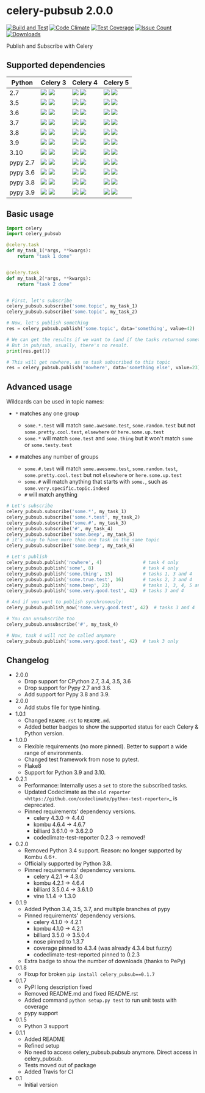 # celery-pubsub 2.0.0


[![Build and Test](https://github.com/Mulugruntz/celery-pubsub/actions/workflows/build.yml/badge.svg)](https://github.com/Mulugruntz/celery-pubsub/actions/workflows/build.yml)
[![Code Climate](https://codeclimate.com/github/Mulugruntz/celery-pubsub/badges/gpa.svg)](https://codeclimate.com/github/Mulugruntz/celery-pubsub)
[![Test Coverage](https://codeclimate.com/github/Mulugruntz/celery-pubsub/badges/coverage.svg)](https://codeclimate.com/github/Mulugruntz/celery-pubsub/coverage)
[![Issue Count](https://codeclimate.com/github/Mulugruntz/celery-pubsub/badges/issue_count.svg)](https://codeclimate.com/github/Mulugruntz/celery-pubsub)
[![Downloads](https://pepy.tech/badge/celery-pubsub)](https://pepy.tech/project/celery-pubsub)

Publish and Subscribe with Celery

## Supported dependencies

| Python   | Celery 3                                                              | Celery 4                                                              | Celery 5                                                              |
|----------|-----------------------------------------------------------------------|-----------------------------------------------------------------------|-----------------------------------------------------------------------|
| 2.7      | ![][badge-m_linux_2.7_celery3] ![][badge-t_linux_2.7_celery3]         | ![][badge-m_linux_2.7_celery4] ![][badge-t_linux_2.7_celery4]         | ![][badge-m_linux_2.7_celery5] ![][badge-t_linux_2.7_celery5]         |
| 3.5      | ![][badge-m_linux_3.5_celery3] ![][badge-t_linux_3.5_celery3]         | ![][badge-m_linux_3.5_celery4] ![][badge-t_linux_3.5_celery4]         | ![][badge-m_linux_3.5_celery5] ![][badge-t_linux_3.5_celery5]         |
| 3.6      | ![][badge-m_linux_3.6_celery3] ![][badge-t_linux_3.6_celery3]         | ![][badge-m_linux_3.6_celery4] ![][badge-t_linux_3.6_celery4]         | ![][badge-m_linux_3.6_celery5] ![][badge-t_linux_3.6_celery5]         |
| 3.7      | ![][badge-m_linux_3.7_celery3] ![][badge-t_linux_3.7_celery3]         | ![][badge-m_linux_3.7_celery4] ![][badge-t_linux_3.7_celery4]         | ![][badge-m_linux_3.7_celery5] ![][badge-t_linux_3.7_celery5]         |
| 3.8      | ![][badge-m_linux_3.8_celery3] ![][badge-t_linux_3.8_celery3]         | ![][badge-m_linux_3.8_celery4] ![][badge-t_linux_3.8_celery4]         | ![][badge-m_linux_3.8_celery5] ![][badge-t_linux_3.8_celery5]         |
| 3.9      | ![][badge-m_linux_3.9_celery3] ![][badge-t_linux_3.9_celery3]         | ![][badge-m_linux_3.9_celery4] ![][badge-t_linux_3.9_celery4]         | ![][badge-m_linux_3.9_celery5] ![][badge-t_linux_3.9_celery5]         |
| 3.10     | ![][badge-m_linux_3.10_celery3] ![][badge-t_linux_3.10_celery3]       | ![][badge-m_linux_3.10_celery4] ![][badge-t_linux_3.10_celery4]       | ![][badge-m_linux_3.10_celery5] ![][badge-t_linux_3.10_celery5]       |
| pypy 2.7 | ![][badge-m_linux_pypy2.7_celery3] ![][badge-t_linux_pypy2.7_celery3] | ![][badge-m_linux_pypy2.7_celery4] ![][badge-t_linux_pypy2.7_celery4] | ![][badge-m_linux_pypy2.7_celery5] ![][badge-t_linux_pypy2.7_celery5] |
| pypy 3.6 | ![][badge-m_linux_pypy3.6_celery3] ![][badge-t_linux_pypy3.6_celery3] | ![][badge-m_linux_pypy3.6_celery4] ![][badge-t_linux_pypy3.6_celery4] | ![][badge-m_linux_pypy3.6_celery5] ![][badge-t_linux_pypy3.6_celery5] |
| pypy 3.8 | ![][badge-m_linux_pypy3.8_celery3] ![][badge-t_linux_pypy3.8_celery3] | ![][badge-m_linux_pypy3.8_celery4] ![][badge-t_linux_pypy3.8_celery4] | ![][badge-m_linux_pypy3.8_celery5] ![][badge-t_linux_pypy3.8_celery5] |
| pypy 3.9 | ![][badge-m_linux_pypy3.9_celery3] ![][badge-t_linux_pypy3.9_celery3] | ![][badge-m_linux_pypy3.9_celery4] ![][badge-t_linux_pypy3.9_celery4] | ![][badge-m_linux_pypy3.9_celery5] ![][badge-t_linux_pypy3.9_celery5] |


## Basic usage

```python
import celery
import celery_pubsub

@celery.task
def my_task_1(*args, **kwargs):
    return "task 1 done"


@celery.task
def my_task_2(*args, **kwargs):
    return "task 2 done"


# First, let's subscribe
celery_pubsub.subscribe('some.topic', my_task_1)
celery_pubsub.subscribe('some.topic', my_task_2)

# Now, let's publish something
res = celery_pubsub.publish('some.topic', data='something', value=42)

# We can get the results if we want to (and if the tasks returned something)
# But in pub/sub, usually, there's no result.
print(res.get())

# This will get nowhere, as no task subscribed to this topic
res = celery_pubsub.publish('nowhere', data='something else', value=23)
```

## Advanced usage

Wildcards can be used in topic names:

* ``*`` matches any one group
   * ``some.*.test`` will match ``some.awesome.test``, ``some.random.test``
     but not ``some.pretty.cool.test``, ``elsewhere`` or ``here.some.up.test``
   * ``some.*`` will match ``some.test`` and ``some.thing`` but it won't
     match ``some`` or ``some.testy.test``

* ``#`` matches any number of groups
   * ``some.#.test`` will match ``some.awesome.test``, ``some.random.test``,
     ``some.pretty.cool.test`` but not ``elsewhere`` or ``here.some.up.test``
   * ``some.#`` will match anything that starts with ``some.``, such as
     ``some.very.specific.topic.indeed``
   * ``#`` will match anything

```python
# Let's subscribe
celery_pubsub.subscribe('some.*', my_task_1)
celery_pubsub.subscribe('some.*.test', my_task_2)
celery_pubsub.subscribe('some.#', my_task_3)
celery_pubsub.subscribe('#', my_task_4)
celery_pubsub.subscribe('some.beep', my_task_5)
# it's okay to have more than one task on the same topic
celery_pubsub.subscribe('some.beep', my_task_6)

# Let's publish
celery_pubsub.publish('nowhere', 4)               # task 4 only
celery_pubsub.publish('some', 8)                  # task 4 only
celery_pubsub.publish('some.thing', 15)           # tasks 1, 3 and 4
celery_pubsub.publish('some.true.test', 16)       # tasks 2, 3 and 4
celery_pubsub.publish('some.beep', 23)            # tasks 1, 3, 4, 5 and 6
celery_pubsub.publish('some.very.good.test', 42)  # tasks 3 and 4

# And if you want to publish synchronously:
celery_pubsub.publish_now('some.very.good.test', 42)  # tasks 3 and 4

# You can unsubscribe too
celery_pubsub.unsubscribe('#', my_task_4)

# Now, task 4 will not be called anymore
celery_pubsub.publish('some.very.good.test', 42)  # task 3 only
```

## Changelog

* 2.0.0
    * Drop support for CPython 2.7, 3.4, 3.5, 3.6
    * Drop support for Pypy 2.7 and 3.6.
    * Add support for Pypy 3.8 and 3.9.
* 2.0.0
    * Add stubs file for type hinting.
* 1.0.1
    * Changed `README.rst` to `README.md`.
    * Added better badges to show the supported status for each Celery & Python version. 
* 1.0.0
    * Flexible requirements (no more pinned). Better to support a wide range of environments.
    * Changed test framework from nose to pytest.
    * Flake8
    * Support for Python 3.9 and 3.10.
* 0.2.1
    * Performance: Internally uses a ``set`` to store the subscribed tasks.
    * Updated Codeclimate as the `old reporter <https://github.com/codeclimate/python-test-reporter>`_ is deprecated.
    * Pinned requirements' dependency versions.
        * celery 4.3.0 -> 4.4.0
        * kombu 4.6.4 -> 4.6.7
        * billiard 3.6.1.0 -> 3.6.2.0
        * codeclimate-test-reporter 0.2.3 -> removed!
* 0.2.0
    * Removed Python 3.4 support. Reason: no longer supported by Kombu 4.6+.
    * Officially supported by Python 3.8.
    * Pinned requirements' dependency versions.
        * celery 4.2.1 -> 4.3.0
        * kombu 4.2.1 -> 4.6.4
        * billiard 3.5.0.4 -> 3.6.1.0
        * vine 1.1.4 -> 1.3.0
* 0.1.9
    * Added Python 3.4, 3.5, 3.7, and multiple branches of pypy
    * Pinned requirements' dependency versions.
        * celery 4.1.0 -> 4.2.1
        * kombu 4.1.0 -> 4.2.1
        * billiard 3.5.0 -> 3.5.0.4
        * nose pinned to 1.3.7
        * coverage pinned to 4.3.4 (was already 4.3.4 but fuzzy)
        * codeclimate-test-reported pinned to 0.2.3
    * Extra badge to show the number of downloads (thanks to PePy)
* 0.1.8
    * Fixup for broken ``pip install celery_pubsub==0.1.7``
* 0.1.7
    * PyPI long description fixed
    * Removed README.md and fixed README.rst
    * Added command ``python setup.py test`` to run unit tests with coverage
    * pypy support
* 0.1.5
    * Python 3 support
* 0.1.1
    * Added README
    * Refined setup
    * No need to access celery_pubsub.pubsub anymore. Direct access in celery_pubsub.
    * Tests moved out of package
    * Added Travis for CI
* 0.1
    * Initial version

[//]: # (Badges)
[//]: # (Status in master)
[badge-m_linux_2.7_celery3]: https://byob.yarr.is/Mulugruntz/celery-pubsub/m_linux_2.7_celery3/shields
[badge-m_linux_2.7_celery4]: https://byob.yarr.is/Mulugruntz/celery-pubsub/m_linux_2.7_celery4/shields
[badge-m_linux_2.7_celery5]: https://byob.yarr.is/Mulugruntz/celery-pubsub/m_linux_2.7_celery5/shields

[badge-m_linux_3.4_celery3]: https://byob.yarr.is/Mulugruntz/celery-pubsub/m_linux_3.4_celery3/shields
[badge-m_linux_3.4_celery4]: https://byob.yarr.is/Mulugruntz/celery-pubsub/m_linux_3.4_celery4/shields
[badge-m_linux_3.4_celery5]: https://byob.yarr.is/Mulugruntz/celery-pubsub/m_linux_3.4_celery5/shields

[badge-m_linux_3.5_celery3]: https://byob.yarr.is/Mulugruntz/celery-pubsub/m_linux_3.5_celery3/shields
[badge-m_linux_3.5_celery4]: https://byob.yarr.is/Mulugruntz/celery-pubsub/m_linux_3.5_celery4/shields
[badge-m_linux_3.5_celery5]: https://byob.yarr.is/Mulugruntz/celery-pubsub/m_linux_3.5_celery5/shields

[badge-m_linux_3.6_celery3]: https://byob.yarr.is/Mulugruntz/celery-pubsub/m_linux_3.6_celery3/shields
[badge-m_linux_3.6_celery4]: https://byob.yarr.is/Mulugruntz/celery-pubsub/m_linux_3.6_celery4/shields
[badge-m_linux_3.6_celery5]: https://byob.yarr.is/Mulugruntz/celery-pubsub/m_linux_3.6_celery5/shields

[badge-m_linux_3.7_celery3]: https://byob.yarr.is/Mulugruntz/celery-pubsub/m_linux_3.7_celery3/shields
[badge-m_linux_3.7_celery4]: https://byob.yarr.is/Mulugruntz/celery-pubsub/m_linux_3.7_celery4/shields
[badge-m_linux_3.7_celery5]: https://byob.yarr.is/Mulugruntz/celery-pubsub/m_linux_3.7_celery5/shields

[badge-m_linux_3.8_celery3]: https://byob.yarr.is/Mulugruntz/celery-pubsub/m_linux_3.8_celery3/shields
[badge-m_linux_3.8_celery4]: https://byob.yarr.is/Mulugruntz/celery-pubsub/m_linux_3.8_celery4/shields
[badge-m_linux_3.8_celery5]: https://byob.yarr.is/Mulugruntz/celery-pubsub/m_linux_3.8_celery5/shields

[badge-m_linux_3.9_celery3]: https://byob.yarr.is/Mulugruntz/celery-pubsub/m_linux_3.9_celery3/shields
[badge-m_linux_3.9_celery4]: https://byob.yarr.is/Mulugruntz/celery-pubsub/m_linux_3.9_celery4/shields
[badge-m_linux_3.9_celery5]: https://byob.yarr.is/Mulugruntz/celery-pubsub/m_linux_3.9_celery5/shields

[badge-m_linux_3.10_celery3]: https://byob.yarr.is/Mulugruntz/celery-pubsub/m_linux_3.10_celery3/shields
[badge-m_linux_3.10_celery4]: https://byob.yarr.is/Mulugruntz/celery-pubsub/m_linux_3.10_celery4/shields
[badge-m_linux_3.10_celery5]: https://byob.yarr.is/Mulugruntz/celery-pubsub/m_linux_3.10_celery5/shields

[badge-m_linux_pypy2.7_celery3]: https://byob.yarr.is/Mulugruntz/celery-pubsub/m_linux_pypy-2.7_celery3/shields
[badge-m_linux_pypy2.7_celery4]: https://byob.yarr.is/Mulugruntz/celery-pubsub/m_linux_pypy-2.7_celery4/shields
[badge-m_linux_pypy2.7_celery5]: https://byob.yarr.is/Mulugruntz/celery-pubsub/m_linux_pypy-2.7_celery5/shields

[badge-m_linux_pypy3.6_celery3]: https://byob.yarr.is/Mulugruntz/celery-pubsub/m_linux_pypy-3.6_celery3/shields
[badge-m_linux_pypy3.6_celery4]: https://byob.yarr.is/Mulugruntz/celery-pubsub/m_linux_pypy-3.6_celery4/shields
[badge-m_linux_pypy3.6_celery5]: https://byob.yarr.is/Mulugruntz/celery-pubsub/m_linux_pypy-3.6_celery5/shields

[badge-m_linux_pypy3.8_celery3]: https://byob.yarr.is/Mulugruntz/celery-pubsub/m_linux_pypy-3.8_celery3/shields
[badge-m_linux_pypy3.8_celery4]: https://byob.yarr.is/Mulugruntz/celery-pubsub/m_linux_pypy-3.8_celery4/shields
[badge-m_linux_pypy3.8_celery5]: https://byob.yarr.is/Mulugruntz/celery-pubsub/m_linux_pypy-3.8_celery5/shields

[badge-m_linux_pypy3.9_celery3]: https://byob.yarr.is/Mulugruntz/celery-pubsub/m_linux_pypy-3.9_celery3/shields
[badge-m_linux_pypy3.9_celery4]: https://byob.yarr.is/Mulugruntz/celery-pubsub/m_linux_pypy-3.9_celery4/shields
[badge-m_linux_pypy3.9_celery5]: https://byob.yarr.is/Mulugruntz/celery-pubsub/m_linux_pypy-3.9_celery5/shields

[//]: # (Status in tagged version)
[badge-t_linux_2.7_celery3]: https://byob.yarr.is/Mulugruntz/celery-pubsub/2.0.0_linux_2.7_celery3/shields
[badge-t_linux_2.7_celery4]: https://byob.yarr.is/Mulugruntz/celery-pubsub/2.0.0_linux_2.7_celery4/shields
[badge-t_linux_2.7_celery5]: https://byob.yarr.is/Mulugruntz/celery-pubsub/2.0.0_linux_2.7_celery5/shields

[badge-t_linux_3.4_celery3]: https://byob.yarr.is/Mulugruntz/celery-pubsub/2.0.0_linux_3.4_celery3/shields
[badge-t_linux_3.4_celery4]: https://byob.yarr.is/Mulugruntz/celery-pubsub/2.0.0_linux_3.4_celery4/shields
[badge-t_linux_3.4_celery5]: https://byob.yarr.is/Mulugruntz/celery-pubsub/2.0.0_linux_3.4_celery5/shields

[badge-t_linux_3.5_celery3]: https://byob.yarr.is/Mulugruntz/celery-pubsub/2.0.0_linux_3.5_celery3/shields
[badge-t_linux_3.5_celery4]: https://byob.yarr.is/Mulugruntz/celery-pubsub/2.0.0_linux_3.5_celery4/shields
[badge-t_linux_3.5_celery5]: https://byob.yarr.is/Mulugruntz/celery-pubsub/2.0.0_linux_3.5_celery5/shields

[badge-t_linux_3.6_celery3]: https://byob.yarr.is/Mulugruntz/celery-pubsub/2.0.0_linux_3.6_celery3/shields
[badge-t_linux_3.6_celery4]: https://byob.yarr.is/Mulugruntz/celery-pubsub/2.0.0_linux_3.6_celery4/shields
[badge-t_linux_3.6_celery5]: https://byob.yarr.is/Mulugruntz/celery-pubsub/2.0.0_linux_3.6_celery5/shields

[badge-t_linux_3.7_celery3]: https://byob.yarr.is/Mulugruntz/celery-pubsub/2.0.0_linux_3.7_celery3/shields
[badge-t_linux_3.7_celery4]: https://byob.yarr.is/Mulugruntz/celery-pubsub/2.0.0_linux_3.7_celery4/shields
[badge-t_linux_3.7_celery5]: https://byob.yarr.is/Mulugruntz/celery-pubsub/2.0.0_linux_3.7_celery5/shields

[badge-t_linux_3.8_celery3]: https://byob.yarr.is/Mulugruntz/celery-pubsub/2.0.0_linux_3.8_celery3/shields
[badge-t_linux_3.8_celery4]: https://byob.yarr.is/Mulugruntz/celery-pubsub/2.0.0_linux_3.8_celery4/shields
[badge-t_linux_3.8_celery5]: https://byob.yarr.is/Mulugruntz/celery-pubsub/2.0.0_linux_3.8_celery5/shields

[badge-t_linux_3.9_celery3]: https://byob.yarr.is/Mulugruntz/celery-pubsub/2.0.0_linux_3.9_celery3/shields
[badge-t_linux_3.9_celery4]: https://byob.yarr.is/Mulugruntz/celery-pubsub/2.0.0_linux_3.9_celery4/shields
[badge-t_linux_3.9_celery5]: https://byob.yarr.is/Mulugruntz/celery-pubsub/2.0.0_linux_3.9_celery5/shields

[badge-t_linux_3.10_celery3]: https://byob.yarr.is/Mulugruntz/celery-pubsub/2.0.0_linux_3.10_celery3/shields
[badge-t_linux_3.10_celery4]: https://byob.yarr.is/Mulugruntz/celery-pubsub/2.0.0_linux_3.10_celery4/shields
[badge-t_linux_3.10_celery5]: https://byob.yarr.is/Mulugruntz/celery-pubsub/2.0.0_linux_3.10_celery5/shields

[badge-t_linux_pypy2.7_celery3]: https://byob.yarr.is/Mulugruntz/celery-pubsub/2.0.0_linux_pypy-2.7_celery3/shields
[badge-t_linux_pypy2.7_celery4]: https://byob.yarr.is/Mulugruntz/celery-pubsub/2.0.0_linux_pypy-2.7_celery4/shields
[badge-t_linux_pypy2.7_celery5]: https://byob.yarr.is/Mulugruntz/celery-pubsub/2.0.0_linux_pypy-2.7_celery5/shields

[badge-t_linux_pypy3.6_celery3]: https://byob.yarr.is/Mulugruntz/celery-pubsub/2.0.0_linux_pypy-3.6_celery3/shields
[badge-t_linux_pypy3.6_celery4]: https://byob.yarr.is/Mulugruntz/celery-pubsub/2.0.0_linux_pypy-3.6_celery4/shields
[badge-t_linux_pypy3.6_celery5]: https://byob.yarr.is/Mulugruntz/celery-pubsub/2.0.0_linux_pypy-3.6_celery5/shields

[badge-t_linux_pypy3.8_celery3]: https://byob.yarr.is/Mulugruntz/celery-pubsub/2.0.0_linux_pypy-3.8_celery3/shields
[badge-t_linux_pypy3.8_celery4]: https://byob.yarr.is/Mulugruntz/celery-pubsub/2.0.0_linux_pypy-3.8_celery4/shields
[badge-t_linux_pypy3.8_celery5]: https://byob.yarr.is/Mulugruntz/celery-pubsub/2.0.0_linux_pypy-3.8_celery5/shields

[badge-t_linux_pypy3.9_celery3]: https://byob.yarr.is/Mulugruntz/celery-pubsub/2.0.0_linux_pypy-3.9_celery3/shields
[badge-t_linux_pypy3.9_celery4]: https://byob.yarr.is/Mulugruntz/celery-pubsub/2.0.0_linux_pypy-3.9_celery4/shields
[badge-t_linux_pypy3.9_celery5]: https://byob.yarr.is/Mulugruntz/celery-pubsub/2.0.0_linux_pypy-3.9_celery5/shields
